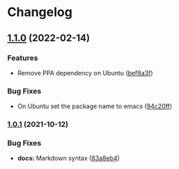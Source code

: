 # Changelog

## [1.1.0](https://www.github.com/agoloncser/ansible-role-emacs/compare/v1.0.1...v1.1.0) (2022-02-14)


### Features

* Remove PPA dependency on Ubuntu ([bef8a3f](https://www.github.com/agoloncser/ansible-role-emacs/commit/bef8a3f0d83b4991b9bee5b26d49e040a81a9747))


### Bug Fixes

* On Ubuntu set the package name to emacs ([94c20ff](https://www.github.com/agoloncser/ansible-role-emacs/commit/94c20ffc390ec36f1cb54bbfd82fb4f2cdc480d8))

### [1.0.1](https://www.github.com/agoloncser/ansible-role-emacs/compare/v1.0.0...v1.0.1) (2021-10-12)


### Bug Fixes

* **docs:** Markdown syntax ([83a8eb4](https://www.github.com/agoloncser/ansible-role-emacs/commit/83a8eb40d64a68b2676853714d922fc178967ebf))
